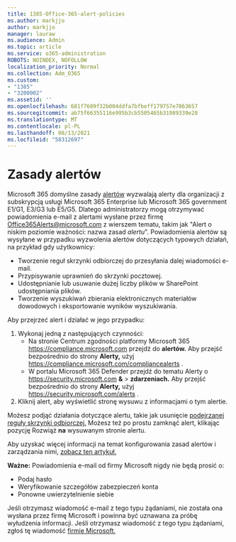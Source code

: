 ```yaml
---
title: 1385-Office-365-alert-policies
ms.author: markjjo
author: markjjo
manager: lauraw
ms.audience: Admin
ms.topic: article
ms.service: o365-administration
ROBOTS: NOINDEX, NOFOLLOW
localization_priority: Normal
ms.collection: Adm_O365
ms.custom:
- "1385"
- "3200002"
ms.assetid: ''
ms.openlocfilehash: 681f7609f32b004ddfa7bfbeff179757e7063657
ms.sourcegitcommit: ab75f66355116e995b3cb5505465b31989339e28
ms.translationtype: MT
ms.contentlocale: pl-PL
ms.lasthandoff: 08/13/2021
ms.locfileid: "58312697"
---
```

# <a name="alert-policies"></a>Zasady alertów

Microsoft 365 domyślne zasady [alertów](https://docs.microsoft.com/microsoft-365/compliance/alert-policies#default-alert-policies) wyzwalają alerty dla organizacji z subskrypcją usługi Microsoft 365 Enterprise lub Microsoft 365 government E1/G1, E3/G3 lub E5/G5. Dlatego administratorzy mogą otrzymywać powiadomienia e-mail z alertami wysłane przez firmę Office365Alerts@microsoft.com z wierszem tematu, takim jak "Alert o niskim poziomie ważności: nazwa zasad *alertu*". Powiadomienia alertów są wysyłane w przypadku wyzwolenia alertów dotyczących typowych działań, na przykład gdy użytkownicy:

- Tworzenie reguł skrzynki odbiorczej do przesyłania dalej wiadomości e-mail.
- Przypisywanie uprawnień do skrzynki pocztowej.
- Udostępnianie lub usuwanie dużej liczby plików w SharePoint udostępniania plików.
- Tworzenie wyszukiwań zbierania elektronicznych materiałów dowodowych i eksportowanie wyników wyszukiwania.

Aby przejrzeć alert i działać w jego przypadku:

1. Wykonaj jedną z następujących czynności:
   - Na stronie Centrum zgodności platformy Microsoft 365 <https://compliance.microsoft.com> przejdź do **alertów.** Aby przejść bezpośrednio do strony **Alerty,** użyj <https://compliance.microsoft.com/compliancealerts> .
   - W portalu Microsoft 365 Defender przejdź do tematu Alerty o <https://security.microsoft.com> **&** \> **zdarzeniach.** Aby przejść bezpośrednio do strony **Alerty,** użyj <https://security.microsoft.com/alerts> .
2. Kliknij alert, aby wyświetlić stronę wysuwu z informacjami o tym alertie.

Możesz podjąć działania dotyczące alertu, takie jak usunięcie [podejrzanej reguły skrzynki odbiorczej.](https://docs.microsoft.com/microsoft-365/security/office-365-security/responding-to-a-compromised-email-account) Możesz też po prostu zamknąć alert, klikając pozycję Rozwiąż **na** wysuwanym stronie alertu.

Aby uzyskać więcej informacji na temat konfigurowania zasad alertów i zarządzania nimi, [zobacz ten artykuł.](https://docs.microsoft.com/microsoft-365/compliance/alert-policies)

**Ważne:** Powiadomienia e-mail od firmy Microsoft nigdy nie będą prosić o:

- Podaj hasło
- Weryfikowanie szczegółów zabezpieczeń konta
- Ponowne uwierzytelnienie siebie

Jeśli otrzymasz wiadomość e-mail z tego typu żądaniami, nie została ona wysłana przez firmę Microsoft i powinna być uznawana za próbę wyłudzenia informacji. Jeśli otrzymasz wiadomość z tego typu żądaniami, zgłoś tę wiadomość [firmie Microsoft.](https://docs.microsoft.com/microsoft-365/security/office-365-security/report-junk-email-messages-to-microsoft)
